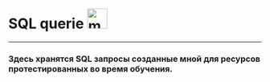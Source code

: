 #  SQL querie <img src="https://cdn.jsdelivr.net/gh/devicons/devicon/icons/mysql/mysql-original.svg" title="mysql" alt="mysql" width="40" height="40"/>
---
### Здесь хранятся SQL запросы созданные мной для ресурсов протестированных во время обучения.
